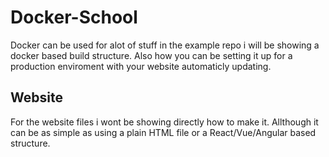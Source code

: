 # Docker-School

Docker can be used for alot of stuff in the example repo i will be showing a docker based build structure. Also how you can be setting it up for a production enviroment with your website automaticly updating.

## Website
For the website files i wont be showing directly how to make it. Allthough it can be as simple as using a plain HTML file or a React/Vue/Angular based structure.